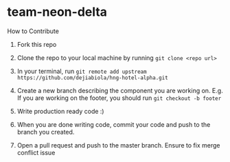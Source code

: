 # team-neon-delta


How to Contribute

1. Fork this repo
2. Clone the repo to your local machine by running `git clone <repo url>`
3.  In your terminal, 
   run `git remote add upstream https://github.com/dejiabiola/hng-hotel-alpha.git`

4. Create a new branch describing the component you are working on. E.g. If you are working on the footer, you should run `git checkout -b footer`
5. Write production ready code :)
6. When you are done writing code, commit your code and push to the branch you created.
7. Open a pull request and push to the master branch. Ensure to fix merge conflict issue
